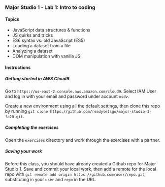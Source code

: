 ### Major Studio 1 - Lab 1: Intro to coding

#### Topics

- JavaScript data structures & functions
- JS quirks and tricks
- ES6 syntax vs. old JavaScript (ES5)
- Loading a dataset from a file
- Analyzing a dataset
- DOM manipulation with vanilla JS

#### Instructions

##### Getting started in AWS Cloud9

Go to `https://us-east-2.console.aws.amazon.com/cloud9`. Select IAM User and log in with your email and password under account `msdv`.

Create a new environment using all the default settings, then clone this repo by running `git clone https://github.com/readyletsgo/major-studio-1-fa20.git`.

##### Completing the exercises

Open the `exercises` directory and work through the exercises with a partner.

##### Saving your work

Before this class, you should have already created a Github repo for Major Studio 1. Save and commit your local work, then add a remote for the local repo with `git remote add origin https://github.com/user/repo.git`, substituting in your `user` and `repo` in the URL.
